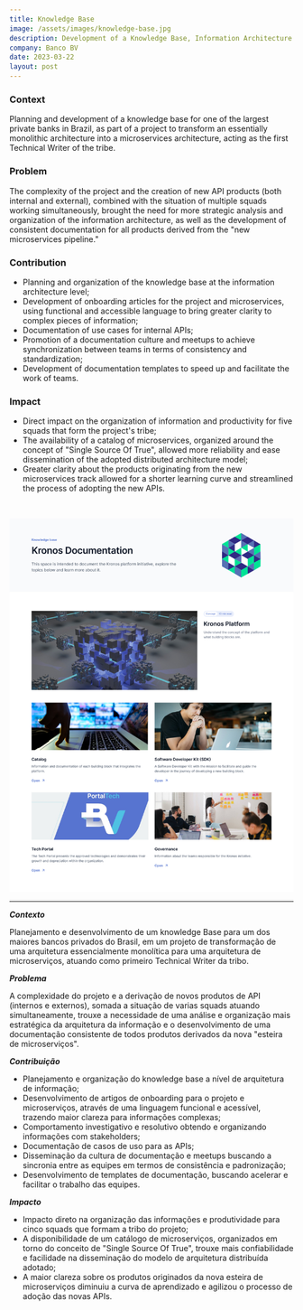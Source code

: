 ```yaml
---
title: Knowledge Base
image: /assets/images/knowledge-base.jpg
description: Development of a Knowledge Base, Information Architecture Design.
company: Banco BV
date: 2023-03-22
layout: post
---
```


### Context

Planning and development of a knowledge base for one of the largest private banks in Brazil, as part of a project to transform an essentially monolithic architecture into a microservices architecture, acting as the first Technical Writer of the tribe.

### Problem

The complexity of the project and the creation of new API products (both internal and external), combined with the situation of multiple squads working simultaneously, brought the need for more strategic analysis and organization of the information architecture, as well as the development of consistent documentation for all products derived from the "new microservices pipeline."

### Contribution

- Planning and organization of the knowledge base at the information architecture level;
- Development of onboarding articles for the project and microservices, using functional and accessible language to bring greater clarity to complex pieces of information;
- Documentation of use cases for internal APIs;
- Promotion of a documentation culture and meetups to achieve synchronization between teams in terms of consistency and standardization;
- Development of documentation templates to speed up and facilitate the work of teams.

### Impact

- Direct impact on the organization of information and productivity for five squads that form the project's tribe;
- The availability of a catalog of microservices, organized around the concept of "Single Source Of True", allowed more reliability and ease dissemination of the adopted distributed architecture model;
- Greater clarity about the products originating from the new microservices track allowed for a shorter learning curve and streamlined the process of adopting the new APIs.

<br />

![Main page](../assets/images/kronos-space.jpg)

---

**_Contexto_**

Planejamento e desenvolvimento de um knowledge Base para um dos maiores bancos privados do Brasil, em um projeto de transformação de uma arquitetura essencialmente monolítica para uma arquitetura de microserviços, atuando como primeiro Technical Writer da tribo.

**_Problema_**

A complexidade do projeto e a derivação de novos produtos de API (internos e externos), somada a situação de varias squads atuando simultaneamente, trouxe a necessidade de uma análise e organização mais estratégica da arquitetura da informação e o desenvolvimento de uma documentação consistente de todos produtos derivados da nova "esteira de microserviços".

**_Contribuição_**

- Planejamento e organização do knowledge base a nível de arquitetura de informação;
- Desenvolvimento de artigos de onboarding para o projeto e microserviços, através de uma linguagem funcional e acessível, trazendo maior clareza para informações complexas;
- Comportamento investigativo e resolutivo obtendo e organizando informações com stakeholders;
- Documentação de casos de uso para as APIs;
- Disseminação da cultura de documentação e meetups buscando a sincronia entre as equipes em termos de consistência e padronização;
- Desenvolvimento de templates de documentação, buscando acelerar e facilitar o trabalho das equipes.

**_Impacto_**

- Impacto direto na organização das informações e produtividade para cinco squads que formam a tribo do projeto;
- A disponibilidade de um catálogo de microserviços, organizados em torno do conceito de "Single Source Of True", trouxe mais confiabilidade e facilidade na disseminação do modelo de arquitetura distribuída adotado;
- A maior clareza sobre os produtos originados da nova esteira de microserviços diminuiu a curva de aprendizado e agilizou o processo de adoção das novas APIs.

<!--
<canvas id="myChart" width="400" height="200"></canvas>
<script>
var ctx = document.getElementById("myChart");
var myChart = new Chart(ctx, {
    type: 'bar',
    data: {
        labels: ["Red", "Blue", "Yellow", "Green", "Purple", "Orange"],
        datasets: [{
            label: 'Colors',
            data: [6, 5, 4, 3, 2, 1],
            backgroundColor: [
                'rgba(255, 99, 132, 0.2)',
                'rgba(54, 162, 235, 0.2)',
                'rgba(255, 206, 86, 0.2)',
                'rgba(75, 192, 192, 0.2)',
                'rgba(153, 102, 255, 0.2)',
                'rgba(255, 159, 64, 0.2)'
            ],
            borderColor: [
                'rgba(255,99,132,1)',
                'rgba(54, 162, 235, 1)',
                'rgba(255, 206, 86, 1)',
                'rgba(75, 192, 192, 1)',
                'rgba(153, 102, 255, 1)',
                'rgba(255, 159, 64, 1)'
            ],
            borderWidth: 1
        }]
    },
    options: {
        scales: {
            yAxes: [{
                ticks: {
                    beginAtZero:true
                }
            }]
        }
    }
});
</script>
-->
